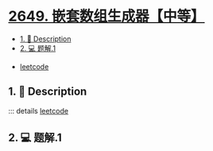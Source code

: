 # [2649. 嵌套数组生成器【中等】](https://github.com/Tdahuyou/TNotes.leetcode/tree/main/notes/2649.%20%E5%B5%8C%E5%A5%97%E6%95%B0%E7%BB%84%E7%94%9F%E6%88%90%E5%99%A8%E3%80%90%E4%B8%AD%E7%AD%89%E3%80%91)

<!-- region:toc -->
- [1. 📝 Description](#1--description)
- [2. 💻 题解.1](#2--题解1)
<!-- endregion:toc -->
- [leetcode](https://leetcode.cn/problems/nested-array-generator)


## 1. 📝 Description

::: details [leetcode](https://leetcode.cn)



## 2. 💻 题解.1

```

```
